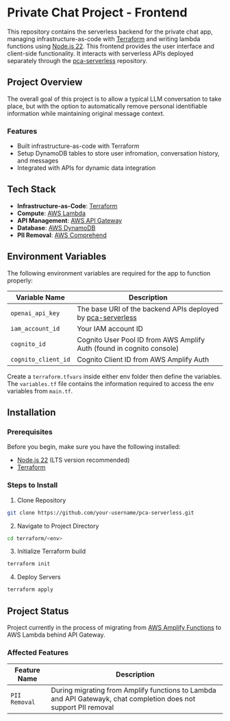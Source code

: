 # Private Chat Project - Frontend
This repository contains the serverless backend for the private chat app, managing infrastructure-as-code with [Terraform](https://developer.hashicorp.com/terraform) and writing lambda functions using [Node.js 22](https://nodejs.org/en). This frontend provides the user interface and client-side functionality. It interacts with serverless APIs deployed 
separately through the [pca-serverless](https://github.com/JustinDosaj/pca-serverless) repository.

## Project Overview
The overall goal of this project is to allow a typical LLM conversation to take place, but with the option to automatically remove personal identifiable information while maintaining original message context.


### Features
- Built infrastructure-as-code with Terraform
- Setup DynamoDB tables to store user infromation, conversation history, and messages
- Integrated with APIs for dynamic data integration

## Tech Stack
- **Infrastructure-as-Code**: [Terraform](https://www.terraform.io/)
- **Compute**: [AWS Lambda](https://aws.amazon.com/lambda/)
- **API Management**: [AWS API Gateway](https://aws.amazon.com/api-gateway/)
- **Database**: [AWS DynamoDB](https://aws.amazon.com/dynamodb/)
- **PII Removal**: [AWS Comprehend](https://aws.amazon.com/comprehend/)

## Environment Variables
The following environment variables are required for the app to function properly:

| Variable Name | Description |
|---------------|-------------|
| `openai_api_key` | The base URI of the backend APIs deployed by [pca-serverless](https://github.com/JustinDosaj/pca-serverless) |
| `iam_account_id` | Your IAM account ID |
| `cognito_id` | Cognito User Pool ID from AWS Amplify Auth (found in cognito console) |
| `cognito_client_id` | Cognito Client ID from AWS Amplify Auth

Create a `terraform.tfvars` inside either env folder then define the variables. The `variables.tf` file contains the information required to access the env variables from `main.tf`.  

## Installation

### Prerequisites

Before you begin, make sure you have the following installed:

- [Node.js 22](https://nodejs.org/) (LTS version recommended)
- [Terraform](https://developer.hashicorp.com/terraform/tutorials/aws-get-started/install-cli)

### Steps to Install

1. Clone Repository
```bash
git clone https://github.com/your-username/pca-serverless.git
```

2. Navigate to Project Directory
```bash
cd terraform/<env>
```

3. Initialize Terraform build
```bash
terraform init
```

4. Deploy Servers
```bash
terraform apply
```

## Project Status
Project currently in the process of migrating from [AWS Amplify Functions](https://docs.amplify.aws/react/build-a-backend/functions/set-up-function/) to AWS Lambda behind API Gateway.

### Affected Features
| Feature Name | Description |
|---------------|-------------|
| `PII Removal` | During migrating from Amplify functions to Lambda and API Gatewayk, chat completion does not support PII removal  |